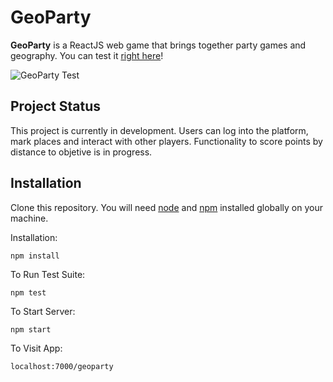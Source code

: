# GeoParty
**GeoParty** is a ReactJS web game that brings together party games and geography.
You can test it [right here](https://ggelmi.online/geoparty)!

![GeoParty Test](https://rawcdn.githack.com/Gelmi/GeoParty/29f5db3c94240d6f4e52f35cb415984c604c9cc2/GeoPartyGif.gif)
## Project Status
This project is currently in development. Users can log into the platform, mark places and interact with other players.
Functionality to score points by distance to objetive is in progress.
## Installation

Clone this repository. You will need  [node](https://nodejs.org/en/)  and [npm](https://www.npmjs.com/)  installed globally on your machine.

Installation:

`npm install`

To Run Test Suite:

`npm test`

To Start Server:

`npm start`

To Visit App:

`localhost:7000/geoparty`
